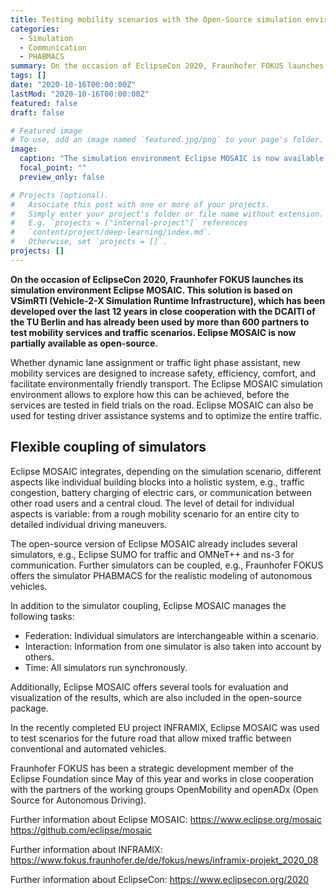 ```yaml
---
title: Testing mobility scenarios with the Open-Source simulation environment Eclipse MOSAIC
categories:
  - Simulation
  - Communication
  - PHABMACS
summary: On the occasion of EclipseCon 2020, Fraunhofer FOKUS launches its simulation environment Eclipse MOSAIC. This solution is based on VSimRTI (Vehicle-2-X Simulation Runtime Infrastructure), which has been developed over the last 12 years in close cooperation with the DCAITI of the TU Berlin and has already been used by more than 600 partners to test mobility services and traffic scenarios. Eclipse MOSAIC is now partially available as open-source.
tags: []
date: "2020-10-16T00:00:00Z"
lastMod: "2020-10-16T00:00:00Z"
featured: false
draft: false

# Featured image
# To use, add an image named `featured.jpg/png` to your page's folder. 
image:
  caption: "The simulation environment Eclipse MOSAIC is now available as open source. Copyright: Fraunhofer FOKUS"
  focal_point: ""
  preview_only: false

# Projects (optional).
#   Associate this post with one or more of your projects.
#   Simply enter your project's folder or file name without extension.
#   E.g. `projects = ["internal-project"]` references 
#   `content/project/deep-learning/index.md`.
#   Otherwise, set `projects = []`.
projects: []
---
```

**On the occasion of EclipseCon 2020, Fraunhofer FOKUS launches its simulation environment Eclipse MOSAIC. This solution is based on VSimRTI (Vehicle-2-X Simulation Runtime Infrastructure), which has been developed over the last 12 years in close cooperation with the DCAITI of the TU Berlin and has already been used by more than 600 partners to test mobility services and traffic scenarios. Eclipse MOSAIC is now partially available as open-source.**

Whether dynamic lane assignment or traffic light phase assistant, new mobility services are designed to increase safety, efficiency, comfort, and facilitate environmentally friendly transport. The Eclipse MOSAIC simulation environment allows to explore how this can be achieved, before the services are tested in field trials on the road. Eclipse MOSAIC can also be used for testing driver assistance systems and to optimize the entire traffic.

## Flexible coupling of simulators

Eclipse MOSAIC integrates, depending on the simulation scenario, different aspects like individual building blocks into a holistic system, e.g., traffic congestion, battery charging of electric cars, or communication between other road users and a central cloud. The level of detail for individual aspects is variable: from a rough mobility scenario for an entire city to detailed individual driving maneuvers.

The open-source version of Eclipse MOSAIC already includes several simulators, e.g., Eclipse SUMO for traffic and OMNeT++ and ns-3 for communication. Further simulators can be coupled, e.g., Fraunhofer FOKUS offers the simulator PHABMACS for the realistic modeling of autonomous vehicles.



In addition to the simulator coupling, Eclipse MOSAIC manages the following tasks:
- Federation: Individual simulators are interchangeable within a scenario.
- Interaction: Information from one simulator is also taken into account by others.
- Time: All simulators run synchronously.

Additionally, Eclipse MOSAIC offers several tools for evaluation and visualization of the results, which are also included in the open-source package.

In the recently completed EU project INFRAMIX, Eclipse MOSAIC was used to test scenarios for the future road that allow mixed traffic between conventional and automated vehicles.

Fraunhofer FOKUS has been a strategic development member of the Eclipse Foundation since May of this year and works in close cooperation with the partners of the working groups OpenMobility and openADx (Open Source for Autonomous Driving).

Further information about Eclipse MOSAIC:
https://www.eclipse.org/mosaic
https://github.com/eclipse/mosaic

Further information about INFRAMIX:
https://www.fokus.fraunhofer.de/de/fokus/news/inframix-projekt_2020_08

Further information about EclipseCon:
https://www.eclipsecon.org/2020
